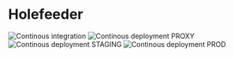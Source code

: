 # Holefeeder

![Continous integration](https://github.com/DrifterApps/Holefeeder/workflows/Continous%20integration/badge.svg)
![Continous deployment PROXY](https://github.com/DrifterApps/Holefeeder/workflows/Continous%20deployment%20PROXY/badge.svg)
![Continous deployment STAGING](https://github.com/DrifterApps/Holefeeder/workflows/Continous%20deployment%20STAGING/badge.svg)
![Continous deployment PROD](https://github.com/DrifterApps/Holefeeder/workflows/Continous%20deployment%20PROD/badge.svg) 